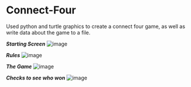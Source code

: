 # Connect-Four
Used python and turtle graphics to create a connect four game, as well as write data about the game to a file.

**_Starting Screen_**
![image](https://github.com/n-gangrade/Connect-Four/assets/135069685/3b55e101-879b-42e7-9015-de926633ff26)


**_Rules_**
![image](https://github.com/n-gangrade/Connect-Four/assets/135069685/bd5703c6-85f7-448e-a8c4-b4cebb3a10c0)

**_The Game_**
![image](https://github.com/n-gangrade/Connect-Four/assets/135069685/74dd6fce-c771-4610-81f6-dfb9fe6d775a)

**_Checks to see who won_**
![image](https://github.com/n-gangrade/Connect-Four/assets/135069685/1641b0a2-054d-464f-8966-8c9e8400ff15)
